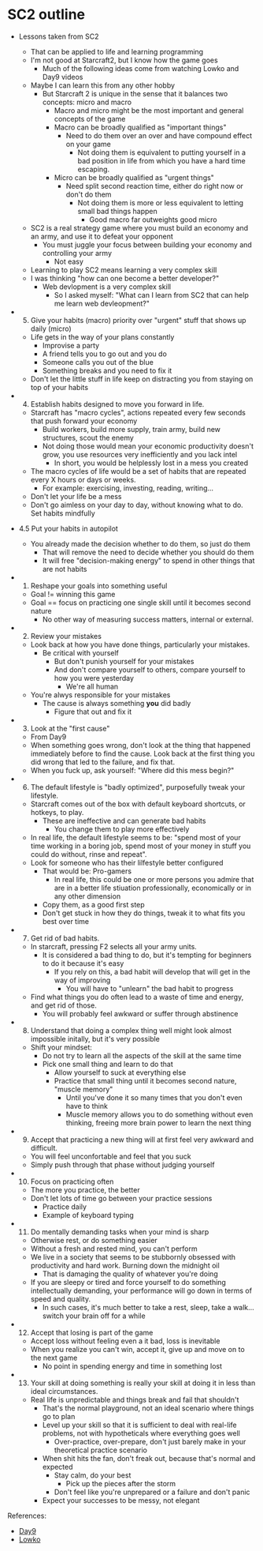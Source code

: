 # SC2 outline

- Lessons taken from SC2
  - That can be applied to life and learning programming
  - I'm not good at Starcraft2, but I know how the game goes
    - Much of the following ideas come from watching Lowko and Day9 videos
  - Maybe I can learn this from any other hobby
    - But Starcraft 2 is unique in the sense that it balances two concepts: micro and macro
      - Macro and micro might be the most important and general concepts of the game
      - Macro can be broadly qualified as "important things"
        - Need to do them over an over and have compound effect on your game
          - Not doing them is equivalent to putting yourself in a bad position in life from which you have a hard time escaping.
      - Micro can be broadly qualified as "urgent things"
        - Need split second reaction time, either do right now or don't do them
          - Not doing them is more or less equivalent to letting small bad things happen
            - Good macro far outweights good micro
  - SC2 is a real strategy game where you must build an economy and an army, and use it to defeat your opponent
    - You must juggle your focus between building your economy and controlling your army
      - Not easy
  - Learning to play SC2 means learning a very complex skill
  - I was thinking "how can one become a better developer?"
    - Web devlopment is a very complex skill
      - So I asked myself: "What can I learn from SC2 that can help me learn web devleopment?"


- 5. Give your habits (macro) priority over "urgent" stuff that shows up daily (micro)
  - Life gets in the way of your plans constantly
    - Improvise a party
    - A friend tells you to go out and you do
    - Someone calls you out of the blue
    - Something breaks and you need to fix it
  - Don't let the little stuff in life keep on distracting you from staying on top of your habits

- 4. Establish habits designed to move you forward in life.
  - Starcraft has "macro cycles", actions repeated every few seconds that push forward your economy
    - Build workers, build more supply, train army, build new structures, scout the enemy
    - Not doing those would mean your economic productivity doesn't grow, you use resources very inefficiently and you lack intel
      - In short, you would be helplessly lost in a mess you created
  - The macro cycles of life would be a set of habits that are repeated every X hours or days or weeks.
    - For example: exercising, investing, reading, writing...
  - Don't let your life be a mess
  - Don't go aimless on your day to day, without knowing what to do. Set habits mindfully

- 4.5 Put your habits in autopilot
  - You already made the decision whether to do them, so just do them
    - That will remove the need to decide whether you should do them
    - It will free "decision-making energy" to spend in other things that are not habits

- 1. Reshape your goals into something useful
  - Goal != winning this game
  - Goal == focus on practicing one single skill until it becomes second nature
    - No other way of measuring success matters, internal or external.

- 2. Review your mistakes
  - Look back at how you have done things, particularly your mistakes.
    - Be critical with yourself
      - But don't punish yourself for your mistakes
      - And don't compare yourself to others, compare yourself to how you were yesterday
        - We're all human
  - You're alwys responsible for your mistakes
    - The cause is always something **you** did badly
      - Figure that out and fix it

- 3. Look at the "first cause"
  - From Day9
  - When something goes wrong, don't look at the thing that happened immediately before to find the cause. Look back at the first thing you did wrong that led to the failure, and fix that.
  - When you fuck up, ask yourself: "Where did this mess begin?"

- 6. The default lifestyle is "badly optimized", purposefully tweak your lifestyle.
  - Starcraft comes out of the box with default keyboard shortcuts, or hotkeys, to play.
    - These are ineffective and can generate bad habits
      - You change them to play more effectively
  - In real life, the default lifestyle seems to be: "spend most of your time working in a boring job, spend most of your money in stuff you could do without, rinse and repeat".
  - Look for someone who has their lilfestyle better configured
    - That would be: Pro-gamers
      - In real life, this could be one or more persons you admire that are in a better life stiuation professionally, economically or in any other dimension
    - Copy them, as a good first step
    - Don't get stuck in how they do things, tweak it to what fits you best over time

- 7. Get rid of bad habits.
  - In starcraft, pressing F2 selects all your army units.
    - It is considered a bad thing to do, but it's tempting for beginners to do it because it's easy
      - If you rely on this, a bad habit will develop that will get in the way of improving
        - You will have to "unlearn" the bad habit to progress
  - Find what things you do often lead to a waste of time and energy, and get rid of those.
    - You will probably feel awkward or suffer through abstinence

- 8. Understand that doing a complex thing well might look almost impossible initally, but it's very possible
  - Shift your mindset:
    - Do not try to learn all the aspects of the skill at the same time
    - Pick one small thing and learn to do that
      - Allow yourself to suck at everything else
      - Practice that small thing until it becomes second nature, "muscle memory"
        - Until you've done it so many times that you don't even have to think
        - Muscle memory allows you to do something without even thinking, freeing more brain power to learn the next thing

- 9. Accept that practicing a new thing will at first feel very awkward and difficult.
  - You will feel unconfortable and feel that you suck
  - Simply push through that phase without judging yourself

- 10. Focus on practicing often
  - The more you practice, the better
  - Don't let lots of time go between your practice sessions
    - Practice daily
    - Example of keyboard typing

- 11. Do mentally demanding tasks when your mind is sharp
  - Otherwise rest, or do something easier
  - Without a fresh and rested mind, you can't perform
  - We live in a society that seems to be stubbornly obsessed with productivity and hard work. Burning down the midnight oil
    - That is damaging the quality of whatever you're doing
  - If you are sleepy or tired and force yourself to do something intellectually demanding, your performance will go down in terms of speed and quality.
    - In such cases, it's much better to take a rest, sleep, take a walk... switch your brain off for a while

- 12. Accept that losing is part of the game
  - Accept loss without feeling even a it bad, loss is inevitable
  - When you realize you can't win, accept it, give up and move on to the next game
    - No point in spending energy and time in something lost

- 13. Your skill at doing something is really your skill at doing it in less than ideal circumstances.
  - Real life is unpredictable and things break and fail that shouldn't
    - That's the normal playground, not an ideal scenario where things go to plan
    - Level up your skill so that it is sufficient to deal with real-life problems, not with hypotheticals where everything goes well
      - Over-practice, over-prepare, don't just barely make in your theoretical practice scenario
    - When shit hits the fan, don't freak out, because that's normal and expected
      - Stay calm, do your best
        - Pick up the pieces after the storm
      - Don't feel like you're unprepared or a failure and don't panic
    - Expect your successes to be messy, not elegant

References:

- [Day9](https://www.youtube.com/channel/UCaxar6TBM-94_ezoS00fLkA)
- [Lowko](https://www.youtube.com/channel/UCZNTsLA6t6bRoj-5QRmqt_w)
